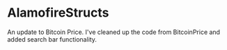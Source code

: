 # AlamofireStructs
An update to Bitcoin Price.
I've cleaned up the code from BitcoinPrice and added search bar functionality.
